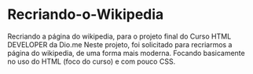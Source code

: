 # Recriando-o-Wikipedia
Recriando a página do wikipedia, para o projeto final do Curso HTML DEVELOPER da Dio.me
Neste projeto, foi solicitado para recriarmos a página do wikipedia, de uma forma mais moderna. Focando basicamente no uso do HTML (foco do curso) e com pouco CSS. 
